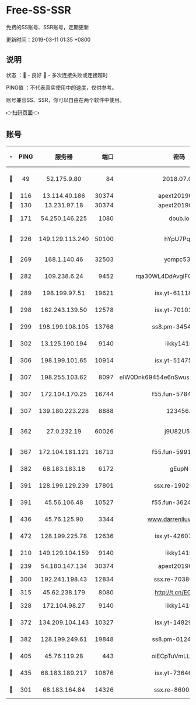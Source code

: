 # Free-SS-SSR

免费的SS账号、SSR账号，定期更新

更新时间：2019-03-11 01:35 +0800

## 说明

状态     ：🙂 - 良好 🙁 - 多次连接失败或连接超时

PING值   ：不代表真实使用中的速度，仅供参考。

账号兼容SS、SSR，你可以自由在两个软件中使用。

👉[扫码页面](https://liesauer.github.io/Free-SS-SSR/)👈

## 账号

|-|PING|服务器|端口|密码|加密方式|区域|
|:----:|:----:|:-----:|-----:|:----:|:----:|:----:|
|🙂|49|52.175.9.80|84|2018.07.07|chacha20-ietf-poly1305|HK|
|🙂|116|13.114.40.186|30374|apext2019006|chacha20|JP|
|🙂|130|13.231.97.18|30374|apext2019006|chacha20|JP|
|🙂|171|54.250.146.225|1080|doub.io|aes-256-cfb|JP|
|🙂|226|149.129.113.240|50100|hYpU7PqP|chacha20-ietf-poly1305|CN|
|🙂|269|168.1.140.46|32503|yompc535|aes-256-cfb|AU|
|🙂|282|109.238.6.24|9452|rqa30WL4DdAvgIFG6Fs3znzTa|aes-256-cfb|FR|
|🙂|289|198.199.97.51|19621|isx.yt-61118042|aes-256-cfb|US|
|🙂|298|162.243.139.50|12578|isx.yt-70103288|aes-256-cfb|US|
|🙂|299|198.199.108.105|13768|ss8.pm-34548033|aes-256-cfb|US|
|🙂|302|13.125.190.194|9140|likky1415|aes-256-cfb|KR|
|🙂|306|198.199.101.65|10914|isx.yt-51475451|aes-256-cfb|US|
|🙂|307|198.255.103.62|8097|eIW0Dnk69454e6nSwuspv9DmS201tQ0D|aes-256-cfb|US|
|🙂|307|172.104.170.25|16744|f55.fun-57847062|aes-256-cfb|SG|
|🙂|307|139.180.223.228|8888|123456..|aes-256-cfb|JP|
|🙂|362|27.0.232.19|60026|j9U82U53|xchacha20-ietf-poly1305|HK|
|🙂|367|172.104.181.121|16713|f55.fun-59911969|aes-256-cfb|SG|
|🙂|382|68.183.183.18|6172|gEupN|aes-256-cfb|SG|
|🙂|391|128.199.129.239|17801|ssx.re-19029637|aes-256-cfb|SG|
|🙂|391|45.56.106.48|10527|f55.fun-36242266|aes-256-cfb|US|
|🙂|436|45.76.125.90|3344|www.darrenliuwei.com|aes-256-cfb|AU|
|🙂|472|128.199.225.78|12636|isx.yt-42607822|aes-256-cfb|SG|
|🙂|210|149.129.104.159|9140|likky1415|aes-256-cfb|HK|
|🙂|239|54.180.147.134|30374|apext2019006|chacha20|KR|
|🙂|300|192.241.198.43|12834|ssx.re-70380369|aes-256-cfb|US|
|🙂|315|45.62.238.179|8080|http://t.cn/EGJIyrl|rc4-md5|CA|
|🙂|328|172.104.98.27|9140|likky1415|aes-256-cfb|JP|
|🙂|372|134.209.104.143|10327|isx.yt-14829527|aes-256-cfb|SG|
|🙂|382|128.199.249.61|19848|ss8.pm-01244950|aes-256-cfb|SG|
|🙂|405|45.76.119.28|443|oiECpTuVmLLxk4Ts|aes-256-cfb|AU|
|🙂|435|68.183.189.217|10876|isx.yt-73646645|aes-256-cfb|SG|
|🙁|301|68.183.164.84|14326|ssx.re-86003792|aes-256-cfb|US|
